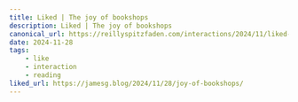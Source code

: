 ```yaml
---
title: Liked | The joy of bookshops
description: Liked | The joy of bookshops
canonical_url: https://reillyspitzfaden.com/interactions/2024/11/liked-joy-of-bookshops/
date: 2024-11-28
tags: 
    - like
    - interaction
    - reading
liked_url: https://jamesg.blog/2024/11/28/joy-of-bookshops/
---
```


